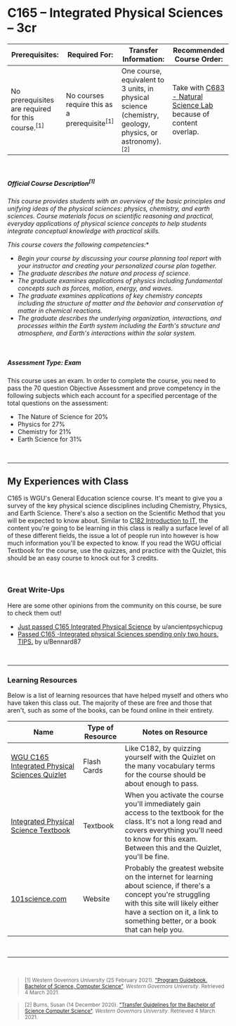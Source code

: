 # C165 – Integrated Physical Sciences – 3cr
| Prerequisites: | Required For: | Transfer Information: | Recommended Course Order: |
| -------------------- | ------------------- | ----------------- | ----------------- |
| No prerequisites are required for this course.<sup>[1]</sup> | No courses require this as a prerequisite<sup>[1]</sup> | One course, equivalent to 3 units, in physical science (chemistry, geology, physics, or astronomy).<sup>[2]</sup> | Take with [C683 - Natural Science Lab](C683.md) because of content overlap. |

<br />

##### Official Course Description<sup>[1]</sup>
*This course provides students with an overview of the basic principles and unifying ideas of the physical sciences: physics, chemistry, and earth sciences. Course materials focus on scientific reasoning and practical, everyday applications of physical science concepts to help students integrate conceptual knowledge with practical skills.* 

*This course covers the following competencies:**
- *Begin your course by discussing your course planning tool report with your instructor and creating your personalized course plan together.* 
- *The graduate describes the nature and process of science.*
- *The graduate examines applications of physics including fundamental concepts such as forces, motion, energy, and waves.*
- *The graduate examines applications of key chemistry concepts including the structure of matter and the behavior and conservation of matter in chemical reactions.*
- *The graduate describes the underlying organization, interactions, and processes within the Earth system including the Earth's structure and atmosphere, and Earth's interactions within the solar system.*

<br />

##### Assessment Type: Exam
This course uses an exam. In order to complete the course, you need to pass the 70 question Objective Assessment and prove competency in the following subjects which each account for a specified percentage of the total questions on the assessment:
- The Nature of Science for 20%
- Physics for 27% 
- Chemistry for 21% 
- Earth Science for 31%


<br />

----


## My Experiences with Class
C165 is WGU's General Education science course. It's meant to give you a survey of the key physical science disciplines including Chemistry, Physics, and Earth Science. There's also a section on the Scientific Method that you will be expected to know about. Similar to [C182 Introduction to IT](C182.md), the content you're going to be learning in this class is really a surface level of all of these different fields, the issue a lot of people run into however is how much information you'll be expected to know. If you read the WGU official Textbook for the course, use the quizzes, and practice with the Quizlet, this should be an easy course to knock out for 3 credits.


<br />

### Great Write-Ups
Here are some other opinions from the community on this course, be sure to check them out!

-  [Just passed C165 Integrated Physical Science](https://www.reddit.com/r/WGU/comments/8024n2/just_passed_c165_integrated_physical_science/) by u/ancientpsychicpug 
-  [Passed C165 -Integrated physical Sciences spending only two hours. TIPS.](https://www.reddit.com/r/WGU/comments/joinob/passed_c165_integrated_physical_sciences_spending/) by u/Bennard87 



<br />



----

### Learning Resources
Below is a list of learning resources that have helped myself and others who have taken this class out. The majority of these are free and those that aren't, such as some of the books, can be found online in their entirety.

| Name | Type of Resource | Notes on Resource |
| ---- |  ----------------- | ----------------- |
| [WGU C165 Integrated Physical Sciences Quizlet](https://quizlet.com/213070013/wgu-c165-integrated-physical-sciences-flash-cards/) | Flash Cards | Like C182, by quizzing yourself with the Quizlet on the many vocabulary terms for the course should be about enough to pass. | 
| [Integrated Physical Science Textbook](https://wgu-nx.acrobatiq.com) | Textbook | When you activate the course you'll immediately gain access to the textbook for the class. It's not a long read and covers everything you'll need to know for this exam. Between this and the Quizlet, you'll be fine. |  
| [101science.com](http://101science.com/) | Website | Probably the greatest website on the internet for learning about science, if there's a concept you're struggling with this site will likely either have a section on it, a link to something better, or a book that can help you. | 



<br />

----
 
<br />

> <sub>[1] Western Governors University (25 February 2021). ["Program Guidebook. Bachelor of Science, Computer Science"](https://www.wgu.edu/content/dam/western-governors/documents/programguides/2017-guides/it/BSCS.pdf). *Western Governors University*. Retrieved 4 March 2021.</sub>

> <sub>[2] Burns, Susan (14 December 2020). ["Transfer Guidelines for the Bachelor of Science Computer Science"](https://partners.wgu.edu/Pages/BSCS.aspx). *Western Governors University*. Retrieved 4 March 2021.</sub>

